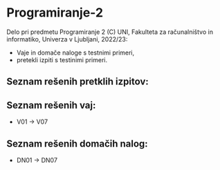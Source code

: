 # Programiranje-2

Delo pri predmetu Programiranje 2 (C) UNI, Fakulteta za računalništvo in informatiko, Univerza v Ljubljani, 2022/23:


- Vaje in domače naloge s testnimi primeri,
- pretekli izpiti s testinimi primeri.

Seznam rešenih pretklih izpitov:
-----------

Seznam rešenih vaj:
---------
- V01 -> V07

Seznam rešenih domačih nalog:
-----------
- DN01 -> DN07

